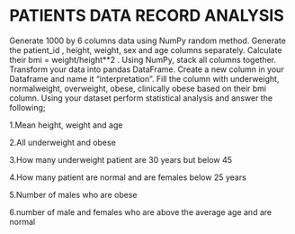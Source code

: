 # PATIENTS DATA RECORD ANALYSIS

Generate 1000 by 6 columns data using NumPy random method. Generate the patient_id , height, weight, sex and age columns separately. Calculate their bmi = weight/height**2 . Using NumPy, stack all columns together. Transform your data into pandas DataFrame. Create a new column in your Dataframe and name it “interpretation”. Fill the column with underweight, normalweight, overweight, obese, clinically obese based on their bmi column. Using your dataset perform statistical analysis and answer the following;

1.Mean height, weight and age

2.All underweight and obese

3.How many underweight patient are 30 years but below 45

4.How many patient are normal and are females below 25 years

5.Number of males who are obese

6.number of male and females who are above the average age and are normal
